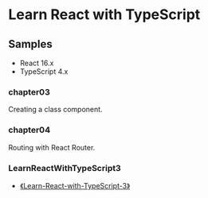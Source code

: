 # Learn React with TypeScript

## Samples

- React 16.x
- TypeScript 4.x

### chapter03

Creating a class component.

### chapter04

Routing with React Router.

### LearnReactWithTypeScript3

- [《Learn-React-with-TypeScript-3》](https://github.com/PacktPublishing/Learn-React-with-TypeScript-3)
